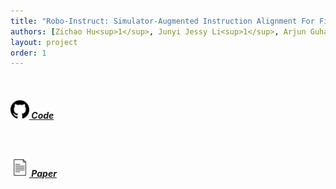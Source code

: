 ```yaml
---
title: "Robo-Instruct: Simulator-Augmented Instruction Alignment For Finetuning CodeLLMs" 
authors: [Zichao Hu<sup>1</sup>, Junyi Jessy Li<sup>1</sup>, Arjun Guha<sup>2</sup>, Joydeep Biswas<sup>1</sup> ]
layout: project
order: 1
---
```


<style>
@import url('https://fonts.googleapis.com/css2?family=Space+Grotesk:wght@500&display=swap');
.curly-font {
    font-family: 'Space Grotesk', cursive;
    color: orange;
}
</style>

<div class="text-center">
  <a type="button" class="btn btn-outline-secondary" style="margin:20pt; height:40px;" href="https://github.com/ut-amrl/robo-instruct">
    <h5>
      <img src="assets/images/github.png" style="height:30px;"/> Code
    </h5>
  </a>

  <a role="button" class="btn btn-outline-secondary" style="margin:20pt; height:40px;" href="">
    <h5>
      <img src="assets/images/document_icon.png" style="height:30px;"/> Paper
    </h5>
  </a>
</div>

<!-- #### Citation
```shell
``` -->